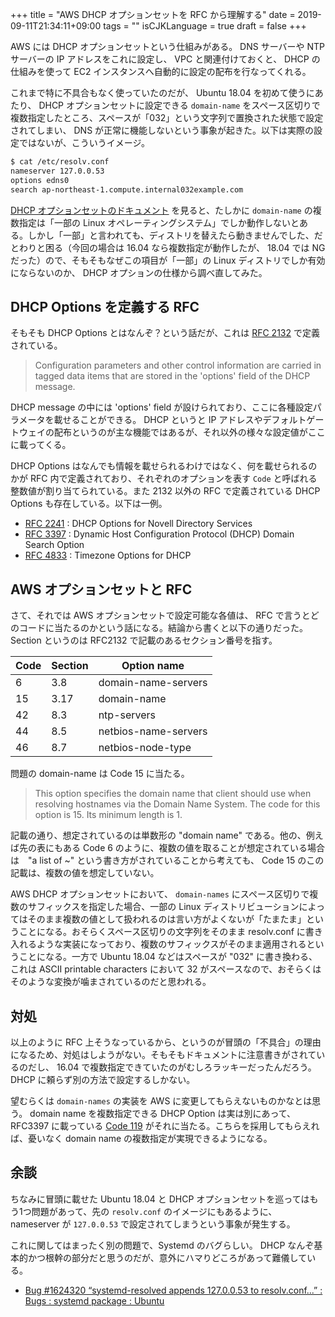 +++
title = "AWS DHCP オプションセットを RFC から理解する"
date = 2019-09-11T21:34:11+09:00
tags = ""
isCJKLanguage = true
draft = false
+++

AWS には DHCP オプションセットという仕組みがある。 DNS サーバーや NTP サーバーの IP アドレスをこれに設定し、 VPC と関連付けておくと、 DHCP の仕組みを使って EC2 インスタンスへ自動的に設定の配布を行なってくれる。

これまで特に不具合もなく使っていたのだが、 Ubuntu 18.04 を初めて使うにあたり、 DHCP オプションセットに設定できる `domain-name` をスペース区切りで複数指定したところ、スペースが「032」という文字列で置換された状態で設定されてしまい、 DNS が正常に機能しないという事象が起きた。以下は実際の設定ではないが、こういうイメージ。

```bash
$ cat /etc/resolv.conf
nameserver 127.0.0.53
options edns0
search ap-northeast-1.compute.internal032example.com
```

[DHCP オプションセットのドキュメント](https://docs.aws.amazon.com/ja_jp/vpc/latest/userguide/VPC_DHCP_Options.html) を見ると、たしかに `domain-name` の複数指定は「一部の Linux オペレーティングシステム」でしか動作しないとある。しかし「一部」と言われても、ディストリを替えたら動きませんでした、だとわりと困る（今回の場合は 16.04 なら複数指定が動作したが、 18.04 では NG だった）ので、そもそもなぜこの項目が「一部」の Linux ディストリでしか有効にならないのか、 DHCP オプションの仕様から調べ直してみた。

## DHCP Options を定義する RFC

そもそも DHCP Options とはなんぞ？という話だが、これは [RFC 2132](https://tools.ietf.org/html/rfc2132) で定義されている。

> Configuration parameters and other control information are carried in tagged data items that are stored in the 'options' field of the DHCP message. 

DHCP message の中には 'options' field が設けられており、ここに各種設定パラメータを載せることができる。 DHCP というと IP アドレスやデフォルトゲートウェイの配布というのが主な機能ではあるが、それ以外の様々な設定値がここに載ってくる。

DHCP Options はなんでも情報を載せられるわけではなく、何を載せられるのかが RFC 内で定義されており、それぞれのオプションを表す `Code` と呼ばれる整数値が割り当てられている。また 2132 以外の RFC で定義されている DHCP Options も存在している。以下は一例。

* [RFC 2241](https://tools.ietf.org/html/rfc2241) : DHCP Options for Novell Directory Services
* [RFC 3397](https://tools.ietf.org/html/rfc3397) : Dynamic Host Configuration Protocol (DHCP) Domain Search Option
* [RFC 4833](https://tools.ietf.org/html/rfc4833) : Timezone Options for DHCP

## AWS オプションセットと RFC

さて、それでは AWS オプションセットで設定可能な各値は、 RFC で言うとどのコードに当たるのかという話になる。結論から書くと以下の通りだった。Section というのは RFC2132 で記載のあるセクション番号を指す。

| Code | Section | Option name          |
|------|---------|----------------------|
|    6 |     3.8 | domain-name-servers  |
|   15 |    3.17 | domain-name          |
|   42 |     8.3 | ntp-servers          |
|   44 |     8.5 | netbios-name-servers |
|   46 |     8.7 | netbios-node-type    |

問題の domain-name は Code 15 に当たる。

>  This option specifies the domain name that client should use when resolving hostnames via the Domain Name System.
>  The code for this option is 15.  Its minimum length is 1.

記載の通り、想定されているのは単数形の "domain name" である。他の、例えば先の表にもある Code 6 のように、複数の値を取ることが想定されている場合は　"a list of ~" という書き方がされていることから考えても、 Code 15 のこの記載は、複数の値を想定していない。

AWS DHCP オプションセットにおいて、 `domain-names` にスペース区切りで複数のサフィックスを指定した場合、一部の Linux ディストリビューションによってはそのまま複数の値として扱われるのは言い方がよくないが「たまたま」ということになる。おそらくスペース区切りの文字列をそのまま resolv.conf に書き入れるような実装になっており、複数のサフィックスがそのまま適用されるということになる。一方で Ubuntu 18.04 などはスペースが "032" に書き換わる、これは ASCII printable characters において 32 がスペースなので、おそらくはそのような変換が噛まされているのだと思われる。

## 対処

以上のように RFC 上そうなっているから、というのが冒頭の「不具合」の理由になるため、対処はしようがない。そもそもドキュメントに注意書きがされているのだし、 16.04 で複数指定できていたのがむしろラッキーだったんだろう。 DHCP に頼らず別の方法で設定するしかない。

望むらくは `domain-names` の実装を AWS に変更してもらえないものかなとは思う。 domain name を複数指定できる DHCP Option は実は別にあって、 RFC3397 に載っている [Code 119](https://tools.ietf.org/html/rfc3397#section-2) がそれに当たる。こちらを採用してもらえれば、憂いなく domain name の複数指定が実現できるようになる。

## 余談

ちなみに冒頭に載せた Ubuntu 18.04 と DHCP オプションセットを巡ってはもう1つ問題があって、先の `resolv.conf` のイメージにもあるように、 nameserver が `127.0.0.53` で設定されてしまうという事象が発生する。

これに関してはまったく別の問題で、Systemd のバグらしい。 DHCP なんぞ基本的かつ根幹の部分だと思うのだが、意外にハマりどころがあって難儀している。

* [Bug #1624320 “systemd-resolved appends 127.0.0.53 to resolv.conf...” : Bugs : systemd package : Ubuntu](https://bugs.launchpad.net/ubuntu/+source/systemd/+bug/1624320)